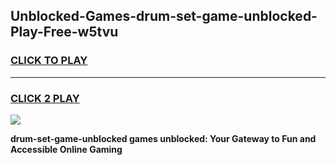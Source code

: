 
## Unblocked-Games-drum-set-game-unblocked-Play-Free-w5tvu
<h3>
<a href="https://premium76.site?title=drum-set-game-unblocked&ref=10A">CLICK TO PLAY</a></h3>
<hr>

<h3>
<a href="https://premium76.site?title=drum-set-game-unblocked&ref=10A">CLICK 2 PLAY</a>
  
</h3>

<a href="https://premium76.site?title=drum-set-game-unblocked&ref=10A"><img src="https://clearcache.store/games.png"></a>


**drum-set-game-unblocked games unblocked: Your Gateway to Fun and Accessible Online Gaming**
